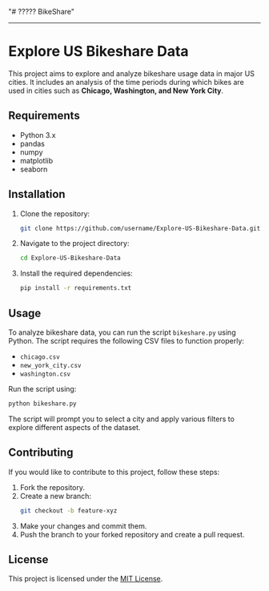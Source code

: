 "# ????? BikeShare" 

---

# **Explore US Bikeshare Data**  

This project aims to explore and analyze bikeshare usage data in major US cities. It includes an analysis of the time periods during which bikes are used in cities such as **Chicago, Washington, and New York City**.  

## **Requirements**  

- Python 3.x  
- pandas  
- numpy  
- matplotlib  
- seaborn  

## **Installation**  

1. Clone the repository:  
   ```bash
   git clone https://github.com/username/Explore-US-Bikeshare-Data.git
   ```
2. Navigate to the project directory:  
   ```bash
   cd Explore-US-Bikeshare-Data
   ```
3. Install the required dependencies:  
   ```bash
   pip install -r requirements.txt
   ```

## **Usage**  

To analyze bikeshare data, you can run the script `bikeshare.py` using Python. The script requires the following CSV files to function properly:  

- `chicago.csv`  
- `new_york_city.csv`  
- `washington.csv`  

Run the script using:  
   ```bash
   python bikeshare.py
   ```

The script will prompt you to select a city and apply various filters to explore different aspects of the dataset.  

## **Contributing**  

If you would like to contribute to this project, follow these steps:  

1. Fork the repository.  
2. Create a new branch:  
   ```bash
   git checkout -b feature-xyz
   ```
3. Make your changes and commit them.  
4. Push the branch to your forked repository and create a pull request.  

## **License**  

This project is licensed under the [MIT License](LICENSE).  
